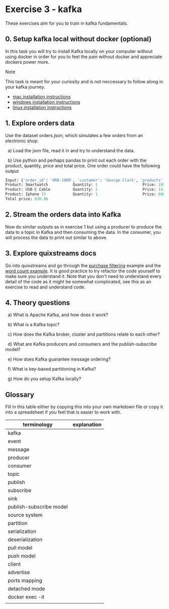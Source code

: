 # Exercise 3 - kafka

These exercises aim for you to train in kafka fundamentals.

## 0. Setup kafka local without docker (optional)

In this task you will try to install Kafka locally on your computer without using docker in order for you to feel the pain without docker and appreciate dockers power more.

> [!NOTE]
> This task is meant for your curiosity and is not neccessary to follow along in your kafka journey.

- [mac installation instructions](https://learn.conduktor.io/kafka/how-to-install-apache-kafka-on-mac-without-zookeeper-kraft-mode/)
- [windows installation instructions](https://learn.conduktor.io/kafka/how-to-install-apache-kafka-on-windows-without-zookeeper-kraft-mode/)
- [linux installation instructions](https://learn.conduktor.io/kafka/how-to-install-apache-kafka-on-linux-without-zookeeper-kraft-mode/)

## 1. Explore orders data

Use the dataset orders.json, which simulates a few orders from an electronic shop. 

&nbsp; a) Load the json file, read it in and try to understand the data. 

&nbsp; b) Use python and perhaps pandas to print out each order with the product, quantity, price and total price. One order could have the following output 

```python
Input: {'order_id': 'ORD-1009', 'customer': 'George Clark', 'products': [{'name': 'Smartwatch', 'price': 199.99, 'quantity': 1}, {'name': 'USB-C Cable', 'price': 14.99, 'quantity': 2}, {'name': 'Iphone 15', 'price': 600.99, 'quantity': 1}], 'order_date': '2024-01-17', 'status': 'Processing'}
Product: Smartwatch           Quantity: 1                    Price: 199.99              
Product: USB-C Cable          Quantity: 2                    Price: 14.99               
Product: Iphone 15            Quantity: 1                    Price: 600.99              
Total price: 830.96
```


## 2. Stream the orders data into Kafka

Now do similar outputs as in exercise 1 but using a producer to produce the data to a topic in Kafka and then consuming the data. In the consumer, you will process the data to print out similar to above. 

## 3. Explore quixstreams docs

Go into quixstreams and go through the [purchase filtering](https://quix.io/docs/quix-streams/tutorials/purchase-filtering/tutorial.html#5-check-out-the-results) example and the [word count example](https://quix.io/docs/quix-streams/tutorials/word-count/tutorial.html). It is good practice to try refactor the code yourself to make sure you understand it. Note that you don't need to understand every detail of the code as it might be somewhat complicated, see this as an exercise to read and understand code. 

## 4. Theory questions

&nbsp; a) What is Apache Kafka, and how does it work?

&nbsp; b) What is a Kafka topic?

&nbsp; c) How does the Kafka broker, cluster and partitions relate to each other?

&nbsp; d) What are Kafka producers and consumers and the publish-subscribe model?

&nbsp; e) How does Kafka guarantee message ordering?

&nbsp; f) What is key-based partitioning in Kafka?

&nbsp; g) How do you setup Kafka locally? 


## Glossary

Fill in this table either by copying this into your own markdown file or copy it into a spreadsheet if you feel that is easier to work with.

| terminology             | explanation |
| ----------------------- | ----------- |
| kafka                   |             |
| event                   |             |
| message                 |             |
| producer                |             |
| consumer                |             |
| topic                   |             |
| publish                 |             |
| subscribe               |             |
| sink                    |             |
| publish-subscribe model |             |
| source system           |             |
| partition               |             |
| serialization           |             |
| deserialization         |             |
| pull model              |             |
| push model              |             |
| client                  |             |
| advertise               |             |
| ports mapping           |             |
| detached mode           |             |
| docker exec -it         |             |
|                         |             |
